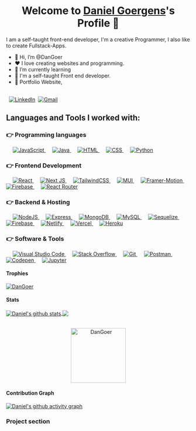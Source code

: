 <p align="center">
  <h1 align="center">Welcome to <a href="https://github.com/DanGoer">Daniel Goergens</a>'s Profile 👋</h1>
</p>

<p>I am a self-taught front-end developer, I'm a creative Programmer, I also like to create Fullstack-Apps.</p>

<ul>
  <li>👋 Hi, I’m @DanGoer</li>
  <li>❤️ I love creating websites and programming.</li>
  <li>🌱 I’m currently learning </li>
  <li>💼 I'm a self-taught Front end developer.</li>
  <li>🧐 Portfolio Website, </li>
</ul>

<br>
&nbsp;
<a href="https://www.linkedin.com/in/da-g-a613a1242/"><img src="https://img.shields.io/badge/linkedin-%230077B5.svg?&style=for-the-badge&logo=linkedin&logoColor=white" alt="LinkedIn" /></a>&nbsp;
<a href="mailto:danielgoe1983@gmail.com?subject=Hallo%Daniel"><img src="https://img.shields.io/badge/gmail-%23D14836.svg?&style=for-the-badge&logo=gmail&logoColor=white" alt="Gmail"/></a>&nbsp;
<!--<a href="https://danielgoergens.github.io/"><img alt="Portfolio" src="https://img.shields.io/website?style=for-the-badge&up_message=portfolio&url=https%3A%2F%2Fkkvanonymous.github.io%2F"></a>-->
</p>

## Languages and Tools I worked with:

### 👉 Programming languages

<p align="left"> 
   &emsp;
  <a href="https://developer.mozilla.org/en-US/docs/Web/JavaScript" target="_blank"> 
     <img alt="JavaScript" src="https://img.shields.io/badge/javascript-%23323330.svg?style=for-the-badge&logo=javascript&logoColor=%23F7DF1E">
   </a>
  &emsp;
  <a href="https://www.typescriptlang.org/" target="_blank"> 
    <img alt="Java" src="https://img.shields.io/badge/typescript-%23007ACC.svg?style=for-the-badge&logo=typescript&logoColor=white">
  </a>
    &emsp; 
  <a href="https://www.w3.org/html/" target="_blank"> 
   <img alt="HTML" src="https://img.shields.io/badge/html5-%23E34F26.svg?style=for-the-badge&logo=html5&logoColor=white">
  </a>   
  &emsp;
  <a href="https://www.w3schools.com/css/" target="_blank">
    <img alt="CSS" src="https://img.shields.io/badge/css3-%231572B6.svg?style=for-the-badge&logo=css3&logoColor=white">
  </a> 
  &emsp;
   <a href="https://www.python.org" target="_blank">
    <img alt="Python" src="https://img.shields.io/badge/python-3670A0?style=for-the-badge&logo=python&logoColor=ffdd54">
  </a>
</p>

### 👉 Frontend Development

<p align="left">
  &emsp;
  <a href="https://beta.reactjs.org/" target="_blank">
    <img alt="React" src="https://img.shields.io/badge/react-%2320232a.svg?style=for-the-badge&logo=react&logoColor=%2361DAFB"/>
  </a>
  &emsp;
  <a href="https://nextjs.org/" target="_blank">
    <img alt="Next JS" src="https://img.shields.io/badge/Next-black?style=for-the-badge&logo=next.js&logoColor=white"/>
  </a>
  &emsp;
  <a href="https://tailwindcss.com/" target="_blank">
    <img alt="TailwindCSS" src="https://img.shields.io/badge/tailwindcss-%2338B2AC.svg?style=for-the-badge&logo=tailwind-css&logoColor=white"/>
  </a>
  &emsp;
  <a href="https://mui.com/" target="_blank">
    <img alt="MUI" src="https://img.shields.io/badge/MUI-%230081CB.svg?style=for-the-badge&logo=mui&logoColor=white"/>
  </a>
  &emsp;
  <a href="https://www.framer.com/motion/" target="_blank">
    <img alt="Framer-Motion" src="https://img.shields.io/badge/Framer-black?style=for-the-badge&logo=framer&logoColor=blue"/>
  </a>
  &emsp;
  <a href="https://firebase.google.com/" target="_blank">
    <img alt="Firebase" src ="https://img.shields.io/badge/firebase-%23039BE5.svg?style=for-the-badge&logo=firebase">
  </a>  
  &emsp;
  <a href="https://reactrouter.com/" target="_blank">
    <img alt="React Router" src="https://img.shields.io/badge/React_Router-CA4245?style=for-the-badge&logo=react-router&logoColor=white"/>
  </a>  
</p>

### 👉 Backend & Hosting

<p align="left">
  &emsp;
  <a href="https://nodejs.org/en/" target="_blank">
    <img alt="NodeJS" src="https://img.shields.io/badge/node.js-6DA55F?style=for-the-badge&logo=node.js&logoColor=white">
  </a>
  &emsp;
  <a href="https://expressjs.com/de/" target="_blank">
    <img alt="Express" src="https://img.shields.io/badge/express.js-%23404d59.svg?style=for-the-badge&logo=express&logoColor=%2361DAFB">
  </a>
  &emsp;
  <a href="https://www.mongodb.com/" target="_blank">
    <img alt="MongoDB" src="https://img.shields.io/badge/MongoDB-%234ea94b.svg?style=for-the-badge&logo=mongodb&logoColor=white">
  </a>
  &emsp;
  <a href="https://www.mysql.com/" target="_blank">
    <img alt="MySQL" src="https://img.shields.io/badge/mysql-%2300f.svg?style=for-the-badge&logo=mysql&logoColor=white">
  </a>
  &emsp;
  <a href="https://sequelize.org/" target="_blank">
    <img alt="Sequelize" src="https://img.shields.io/badge/Sequelize-52B0E7?style=for-the-badge&logo=Sequelize&logoColor=white">
  </a>
  &emsp;
  <a href="https://firebase.google.com/" target="_blank">
    <img alt="Firebase" src ="https://img.shields.io/badge/Firebase-039BE5?style=for-the-badge&logo=Firebase&logoColor=white">
  </a>
  &emsp;
  <a href="https://www.netlify.com/" target="_blank">
    <img alt="Netlify" src="https://img.shields.io/badge/netlify-%23000000.svg?style=for-the-badge&logo=netlify&logoColor=#00C7B7">
  </a>
  &emsp;
  <a href="https://vercel.com/" target="_blank">
    <img alt="Vercel" src="https://img.shields.io/badge/vercel-%23000000.svg?style=for-the-badge&logo=vercel&logoColor=white">
  </a>  
  &emsp;
  <a href="https://www.heroku.com/" target="_blank">
    <img alt="Heroku" src="https://img.shields.io/badge/heroku-%23430098.svg?style=for-the-badge&logo=heroku&logoColor=white">
  </a> 
</p>

### 👉 Software & Tools

<p>
   &emsp;
  <a href="https://code.visualstudio.com/" target="_blank">
    <img alt="Visual Studio Code" src="https://img.shields.io/badge/Visual%20Studio%20Code-0078d7.svg?style=for-the-badge&logo=visual-studio-code&logoColor=white">
  </a>
    &emsp;
  <a href="https://stackoverflow.com/" target="_blank">
    <img alt="Stack Overflow" src="https://img.shields.io/badge/-Stackoverflow-FE7A16?style=for-the-badge&logo=stack-overflow&logoColor=white">
  </a>
   &emsp;
  <a href="https://git-scm.com/" target="_blank">
    <img alt="Git" src="https://img.shields.io/badge/git-%23F05033.svg?style=for-the-badge&logo=git&logoColor=white">
  </a> 
  &emsp;
  <a href="https://www.postman.com/" target="_blank">
    <img alt="Postman" src="https://img.shields.io/badge/Postman-FF6C37?style=for-the-badge&logo=postman&logoColor=white">
  </a>
  &emsp;
  <a href="https://codepen.io/" target="_blank">
    <img alt="Codepen" src="https://img.shields.io/badge/Codepen-000000?style=for-the-badge&logo=codepen&logoColor=white">
  </a> 
  &emsp;
  <a href="https://jupyter.org/" target="_blank">
    <img alt="Jupyter" src="https://img.shields.io/badge/jupyter-%23FA0F00.svg?style=for-the-badge&logo=jupyter&logoColor=white">
  </a>   
</p>

#### Trophies

<p align="left"> <a href="https://github.com/ryo-ma/github-profile-trophy"><img src="https://github-profile-trophy.vercel.app/?username=DanGoer&row=2&column=6&theme=onedark&column=8&no-frame=false&no-bg=false" alt="DanGoer"></a></p>

#### Stats

<a href="https://github.com/anuraghazra/github-readme-stats">
  <img align="center" src="https://github-readme-stats.anuraghazra1.vercel.app/api?username=DanGoer&show_icons=true&include_all_commits=true&theme=onedark" alt="Daniel's github stats" />
</a>
<a href="https://github.com/anuraghazra/github-readme-stats">
  <!-- Change the `github-readme-stats.anuraghazra1.vercel.app` to `github-readme-stats.vercel.app`  -->
  <img align="center" src="https://github-readme-stats.anuraghazra1.vercel.app/api/top-langs/?username=DanGoer&layout=compact&theme=onedark" />
</a>
<br />
<br />
<p align="center">
  <img align="center" height="150em" src="https://github-readme-streak-stats.herokuapp.com/?user=DanGoer&theme=onedark" alt="DanGoer" />
</p>

#### Contribution Graph

[![Daniel's github activity graph](https://activity-graph.herokuapp.com/graph?username=DanGoer&theme=react-dark)](https://github.com/DanGoer/github-readme-activity-graph)

<!---
DanGoer/DanGoer is a ✨ special ✨ repository because its `README.md` (this file) appears on your GitHub profile.
You can click the Preview link to take a look at your changes.
--->

### Project section

<!-- Links to live sites and short description --->
